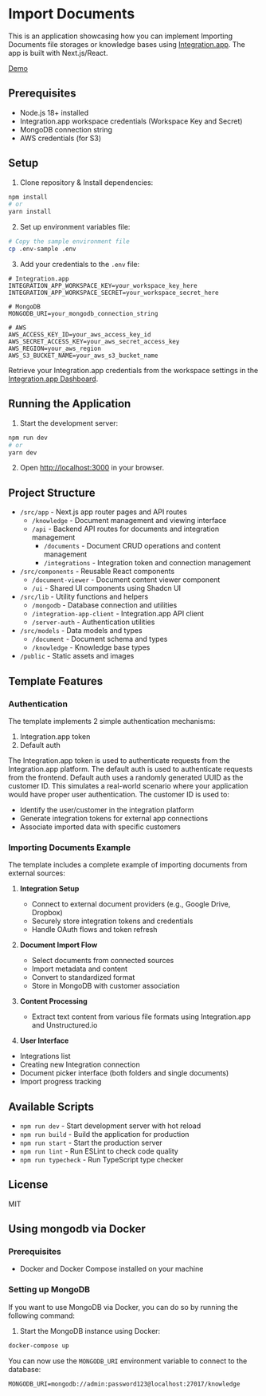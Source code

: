 # Import Documents

This is an application showcasing how you can implement Importing Documents file storages or knowledge bases using [Integration.app](https://integration.app). The app is built with Next.js/React.

[Demo](https://documents-example.vercel.app/)

## Prerequisites

- Node.js 18+ installed
- Integration.app workspace credentials (Workspace Key and Secret)
- MongoDB connection string
- AWS credentials (for S3)

## Setup

1. Clone repository & Install dependencies:

```bash
npm install
# or
yarn install
```

2. Set up environment variables file:

```bash
# Copy the sample environment file
cp .env-sample .env
```

3. Add your credentials to the `.env` file:

```env
# Integration.app
INTEGRATION_APP_WORKSPACE_KEY=your_workspace_key_here
INTEGRATION_APP_WORKSPACE_SECRET=your_workspace_secret_here

# MongoDB
MONGODB_URI=your_mongodb_connection_string

# AWS
AWS_ACCESS_KEY_ID=your_aws_access_key_id
AWS_SECRET_ACCESS_KEY=your_aws_secret_access_key
AWS_REGION=your_aws_region
AWS_S3_BUCKET_NAME=your_aws_s3_bucket_name
```

Retrieve your Integration.app credentials from the workspace settings in the [Integration.app Dashboard](https://console.integration.app).


## Running the Application

1. Start the development server:

```bash
npm run dev
# or
yarn dev
```

2. Open [http://localhost:3000](http://localhost:3000) in your browser.

## Project Structure

- `/src/app` - Next.js app router pages and API routes
  - `/knowledge` - Document management and viewing interface
  - `/api` - Backend API routes for documents and integration management
    - `/documents` - Document CRUD operations and content management
    - `/integrations` - Integration token and connection management
- `/src/components` - Reusable React components
  - `/document-viewer` - Document content viewer component
  - `/ui` - Shared UI components using Shadcn UI
- `/src/lib` - Utility functions and helpers
  - `/mongodb` - Database connection and utilities
  - `/integration-app-client` - Integration.app API client
  - `/server-auth` - Authentication utilities
- `/src/models` - Data models and types
  - `/document` - Document schema and types
  - `/knowledge` - Knowledge base types
- `/public` - Static assets and images

## Template Features

### Authentication

The template implements 2 simple authentication mechanisms:

1. Integration.app token
2. Default auth

The Integration.app token is used to authenticate requests from the Integration.app platform. The default auth is used to authenticate requests from the frontend.
Default auth uses a randomly generated UUID as the customer ID. This simulates a real-world scenario where your application would have proper user authentication. The customer ID is used to:

- Identify the user/customer in the integration platform
- Generate integration tokens for external app connections
- Associate imported data with specific customers

### Importing Documents Example

The template includes a complete example of importing documents from external sources:

1. **Integration Setup**

   - Connect to external document providers (e.g., Google Drive, Dropbox)
   - Securely store integration tokens and credentials
   - Handle OAuth flows and token refresh

2. **Document Import Flow**

   - Select documents from connected sources
   - Import metadata and content
   - Convert to standardized format
   - Store in MongoDB with customer association

3. **Content Processing**

   - Extract text content from various file formats using Integration.app and Unstructured.io

4. **User Interface**

- Integrations list
- Creating new Integration connection
- Document picker interface (both folders and single documents)
- Import progress tracking

## Available Scripts

- `npm run dev` - Start development server with hot reload
- `npm run build` - Build the application for production
- `npm run start` - Start the production server
- `npm run lint` - Run ESLint to check code quality
- `npm run typecheck` - Run TypeScript type checker

## License

MIT

## Using mongodb via Docker

### Prerequisites
- Docker and Docker Compose installed on your machine

### Setting up MongoDB
If you want to use MongoDB via Docker, you can do so by running the following command:

1. Start the MongoDB instance using Docker:

```bash
docker-compose up
```

You can now use the `MONGODB_URI` environment variable to connect to the database:

```env
MONGODB_URI=mongodb://admin:password123@localhost:27017/knowledge
```